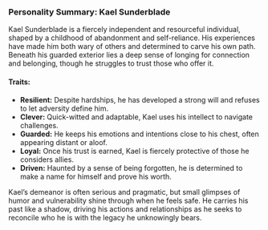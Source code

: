 ### Personality Summary: Kael Sunderblade

Kael Sunderblade is a fiercely independent and resourceful individual, shaped by a childhood of abandonment and self-reliance. His experiences have made him both wary of others and determined to carve his own path. Beneath his guarded exterior lies a deep sense of longing for connection and belonging, though he struggles to trust those who offer it.

#### Traits:
- **Resilient:** Despite hardships, he has developed a strong will and refuses to let adversity define him.  
- **Clever:** Quick-witted and adaptable, Kael uses his intellect to navigate challenges.  
- **Guarded:** He keeps his emotions and intentions close to his chest, often appearing distant or aloof.  
- **Loyal:** Once his trust is earned, Kael is fiercely protective of those he considers allies.  
- **Driven:** Haunted by a sense of being forgotten, he is determined to make a name for himself and prove his worth.  

Kael’s demeanor is often serious and pragmatic, but small glimpses of humor and vulnerability shine through when he feels safe. He carries his past like a shadow, driving his actions and relationships as he seeks to reconcile who he is with the legacy he unknowingly bears.
